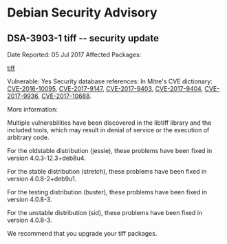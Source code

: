 
Debian Security Advisory
========================


DSA-3903-1 tiff -- security update
----------------------------------



Date Reported:
05 Jul 2017
Affected Packages:

[tiff](https://packages.debian.org/src:tiff)

Vulnerable:
Yes
Security database references:
In Mitre's CVE dictionary: [CVE-2016-10095](https://security-tracker.debian.org/tracker/CVE-2016-10095), [CVE-2017-9147](https://security-tracker.debian.org/tracker/CVE-2017-9147), [CVE-2017-9403](https://security-tracker.debian.org/tracker/CVE-2017-9403), [CVE-2017-9404](https://security-tracker.debian.org/tracker/CVE-2017-9404), [CVE-2017-9936](https://security-tracker.debian.org/tracker/CVE-2017-9936), [CVE-2017-10688](https://security-tracker.debian.org/tracker/CVE-2017-10688).  

More information:

Multiple vulnerabilities have been discovered in the libtiff library and
the included tools, which may result in denial of service or the
execution of arbitrary code.


For the oldstable distribution (jessie), these problems have been fixed
in version 4.0.3-12.3+deb8u4.


For the stable distribution (stretch), these problems have been fixed in
version 4.0.8-2+deb9u1.


For the testing distribution (buster), these problems have been fixed
in version 4.0.8-3.


For the unstable distribution (sid), these problems have been fixed in
version 4.0.8-3.


We recommend that you upgrade your tiff packages.





